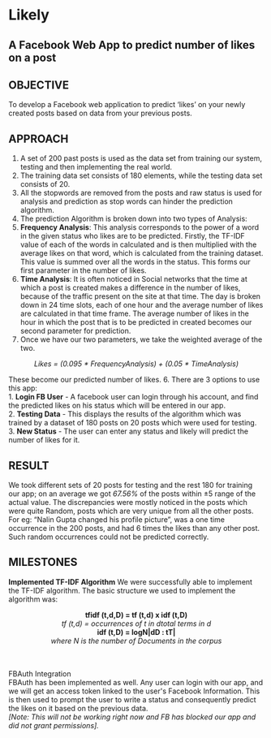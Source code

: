 # Likely
## A Facebook Web App to predict number of likes on a post <br>

## OBJECTIVE
To develop a Facebook web application to predict ‘likes’ on your newly created posts based on data from your previous posts.
## APPROACH
1. A set of 200 past posts is used as the data set from training our system, testing and then implementing the real world.
2. The training data set consists of 180 elements, while the testing data set consists of 20.
3. All the stopwords are removed from the posts and raw status is used for analysis and prediction as stop words can hinder the prediction algorithm.
4. The prediction Algorithm is broken down into two types of Analysis: 
  1. **Frequency Analysis**: This analysis corresponds to the power of a word in the given status who likes are to be predicted. Firstly, the TF-IDF value of each of the words in calculated and is then multiplied with the average likes on that word, which is  calculated from the training dataset. This value is summed over all the words in the status. This forms our first parameter in the number of likes.
  2. **Time Analysis**: It is often noticed in Social networks that the time at which a post is created makes a difference in the number of likes, because of the traffic present on the site at that time. The day is broken down in 24 time slots, each of one hour and the average number of likes are calculated in that time frame. The average number of likes in the hour in which the post that is to be predicted in created becomes our second parameter for prediction.
5. Once we have our two parameters, we take the weighted average of the two. <br>
<p align= "center"><i>Likes = (0.095 * FrequencyAnalysis) + (0.05 * TimeAnalysis)</i></p>
These become our predicted number of likes.
6. There are 3 options to use this app: <br>
  1. <b>Login FB User</b> - A facebook user can login through his account, and find the predicted likes on his status which will be entered in our app. <br>
  2. <b>Testing Data</b> - This displays the results of the algorithm which was trained by a dataset of 180 posts on 20 posts which were used for testing. <br>
  3. <b>New Status</b> - The user can enter any status and likely will predict the number of likes for it. <br>

## RESULT
We took different sets of 20 posts for testing and the rest 180 for training our app; on an average we got *67.56%* of the posts within ±5 range of the actual value. The discrepancies were mostly noticed in the posts which were quite Random, posts which are very unique from all the other posts. For eg: “Nalin Gupta changed his profile picture”, was a one time occurrence in the 200 posts, and had 6 times the likes than any other post. Such random occurrences could not be predicted correctly.
## MILESTONES
**Implemented TF-IDF Algorithm**
We were successfully able to implement the TF-IDF algorithm. The basic structure we used to implement the algorithm was: 
<p align="center"><b>tfidf (t,d,D) = tf (t,d) x idf (t,D)</b> <br>
  <i>tf (t,d) = occurrences of t in dtotal terms in d</i> <br>
  <b>idf (t,D) = logN|dD : tT|</b> <br>
  <i>where N is the number of Documents in the corpus</i> </p><br>
<br>FBAuth Integration</b><br>
FBAuth has been implemented as well. Any user can login with our app, and we will get an access token linked to the user's Facebook Information. This is then used to prompt the user to write a status and consequently predict the likes on it based on the previous data. <br> <i>[Note: This will not be working right now and FB has blocked our app and did not grant permissions].</i>
